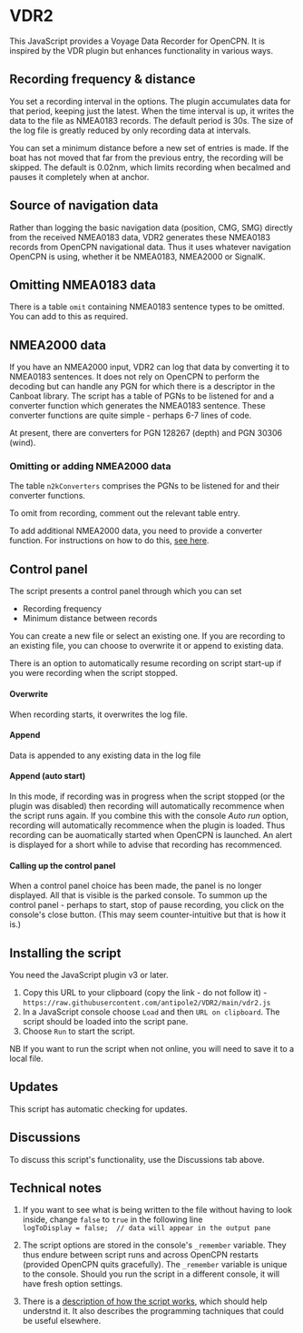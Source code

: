 # VDR2
 
This JavaScript provides a Voyage Data Recorder for OpenCPN.  It is inspired by the VDR plugin but enhances functionality in various ways.

## Recording frequency & distance

You set a recording interval in the options.  The plugin accumulates data for that period, keeping just the latest.  When the time interval is up, it writes the data to the file as NMEA0183 records.  The default period is 30s.  The size of the log file is greatly reduced by only recording data at intervals.

You can set a minimum distance before a new set of entries is made.  If the boat has not moved that far from the previous entry, the recording will be skipped.  The default is 0.02nm, which limits recording when becalmed and pauses it completely when at anchor.

## Source of navigation data

Rather than logging the basic navigation data (position, CMG, SMG) directly from the received NMEA0183 data, VDR2 generates these NMEA0183 records from OpenCPN navigational data.  Thus it uses whatever navigation OpenCPN is using, whether it be NMEA0183, NMEA2000 or SignalK.

## Omitting NMEA0183 data

There is a table `omit` containing NMEA0183 sentence types to be omitted.  You can add to this as required.

## NMEA2000 data

If you have an NMEA2000 input, VDR2 can log that data by converting it to NMEA0183 sentences.  It does not rely on OpenCPN to perform the decoding but can handle any PGN for which there is a descriptor in the Canboat library.  The script has a table of PGNs to be listened for and a converter function which generates the NMEA0183 sentence.  These converter functions are quite simple - perhaps 6-7 lines of code.

At present, there are converters for PGN 128267 (depth) and PGN 30306 (wind).

### Omitting or adding NMEA2000 data

The table `n2kConverters` comprises the PGNs to be listened for and their converter functions.

To omit from recording, comment out the relevant table entry.

To add additional NMEA2000 data, you need to provide a converter function.
For instructions on how to do this, [see here](https://github.com/antipole2/VDR2/blob/main/adding_NMEA2000_converters.md).

## Control panel

The script presents a control panel through which you can set

* Recording frequency
* Minimum distance between records

You can create a new file or select an existing one.
If you are recording to an existing file, you can choose to overwrite it or append to existing data.

There is an option to automatically resume recording on script start-up if you were recording when the script stopped.


#### Overwrite

When recording starts, it overwrites the log file.

#### Append

Data is appended to any existing data in the log file

#### Append (auto start)

In this mode, if recording was in progress when the script stopped (or the plugin was disabled) then recording will automatically recommence when the script runs again.  If you combine this with the console _Auto run_ option, recording will automatically recommence when the plugin is loaded.  Thus recording can be auomatically started when OpenCPN is launched.  An alert is displayed for a short while to advise that recording has recommenced.

#### Calling up the control panel

When a control panel choice has been made, the panel is no longer displayed. All that is visible is the parked console.  To summon up the control panel - perhaps to start, stop of pause recording, you click on the console's close button.
(This may seem counter-intuitive but that is how it is.)

## Installing the script

You need the JavaScript plugin v3 or later.

1. Copy this URL to your clipboard (copy the link - do not follow it) - `https://raw.githubusercontent.com/antipole2/VDR2/main/vdr2.js`
2. In a JavaScript console choose `Load` and then `URL on clipboard`.  The script should be loaded into the script pane.
3. Choose `Run` to start the script.

NB If you want to run the script when not online, you will need to save it to a local file.

## Updates

This script has automatic checking for updates.

## Discussions

To discuss this script's functionality, use the Discussions tab above.

## Technical notes

1. If you want to see what is being written to the file without having to look inside, change `false` to `true` in the following line  
`logToDisplay = false;	// data will appear in the output pane`  

2. The script options are stored in the console's `_remember` variable.  They thus endure between script runs and across OpenCPN restarts (provided OpenCPN quits gracefully).  The `_remember` variable is unique to the console.  Should you run the script in a different console, it will have fresh option settings.
  
4. There is a [description of how the script works](https://github.com/antipole2/VDR2/blob/main/how_this_scriptworks%20.md), which should help understnd it.  It also describes the programming tachniques that could be useful elsewhere.
